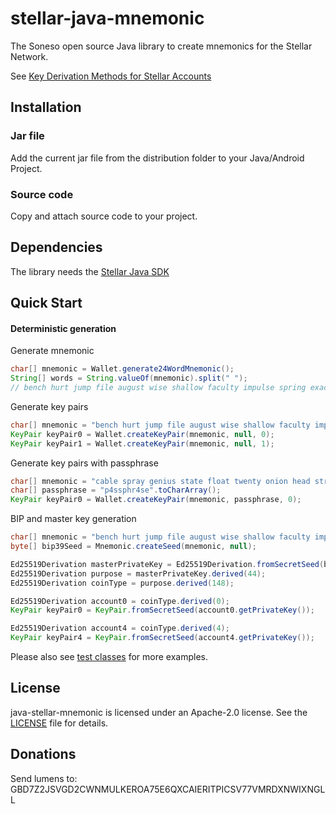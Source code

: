 # stellar-java-mnemonic

The Soneso open source Java library to create mnemonics for the Stellar Network. 

See [Key Derivation Methods for Stellar Accounts](https://github.com/stellar/stellar-protocol/blob/master/ecosystem/sep-0005.md)

## Installation

### Jar file

Add the current jar file from the distribution folder to your Java/Android Project.

### Source code

Copy and attach source code to your project.

## Dependencies

The library needs the [Stellar Java SDK](https://github.com/stellar/java-stellar-sdk)

## Quick Start


#### Deterministic generation

Generate mnemonic
```java
char[] mnemonic = Wallet.generate24WordMnemonic();
String[] words = String.valueOf(mnemonic).split(" ");
// bench hurt jump file august wise shallow faculty impulse spring exact slush thunder author capable act festival slice deposit sauce coconut afford frown better
```

Generate key pairs
```java
char[] mnemonic = "bench hurt jump file august wise shallow faculty impulse spring exact slush thunder author capable act festival slice deposit sauce coconut afford frown better".toCharArray();
KeyPair keyPair0 = Wallet.createKeyPair(mnemonic, null, 0);
KeyPair keyPair1 = Wallet.createKeyPair(mnemonic, null, 1);
```

Generate key pairs with passphrase
```java
char[] mnemonic = "cable spray genius state float twenty onion head street palace net private method loan turn phrase state blanket interest dry amazing dress blast tube".toCharArray();
char[] passphrase = "p4ssphr4se".toCharArray();
KeyPair keyPair0 = Wallet.createKeyPair(mnemonic, passphrase, 0);
``` 

BIP and master key generation
```java
char[] mnemonic = "bench hurt jump file august wise shallow faculty impulse spring exact slush thunder author capable act festival slice deposit sauce coconut afford frown better".toCharArray();
byte[] bip39Seed = Mnemonic.createSeed(mnemonic, null);

Ed25519Derivation masterPrivateKey = Ed25519Derivation.fromSecretSeed(bip39Seed);
Ed25519Derivation purpose = masterPrivateKey.derived(44);
Ed25519Derivation coinType = purpose.derived(148);

Ed25519Derivation account0 = coinType.derived(0);
KeyPair keyPair0 = KeyPair.fromSecretSeed(account0.getPrivateKey());

Ed25519Derivation account4 = coinType.derived(4);
KeyPair keyPair4 = KeyPair.fromSecretSeed(account4.getPrivateKey());
```      

Please also see [test classes](https://github.com/Soneso/stellar-java-mnemonic/tree/master/src/test/java) for more examples.


## License

java-stellar-mnemonic is licensed under an Apache-2.0 license. See the [LICENSE](https://github.com/Soneso/stellar-java-mnemonic/blob/master/LICENSE) file for details.

## Donations
Send lumens to: GBD7Z2JSVGD2CWNMULKEROA75E6QXCAIERITPICSV77VMRDXNWIXNGLL
